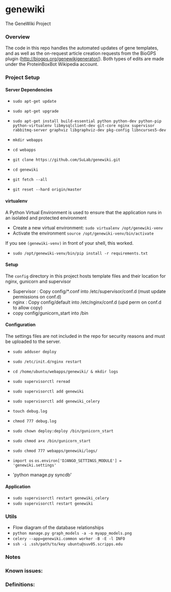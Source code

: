 genewiki
========

The GeneWiki Project

### Overview
The code in this repo handles the automated updates of gene templates, and as well as the on-request article creation requests from the BioGPS plugin (http://biogps.org/genewikigenerator/).  Both types of edits are made under the ProteinBoxBot Wikipedia account.

### Project Setup

#### Server Dependencies

* `sudo apt-get update`
* `sudo apt-get upgrade`
* `sudo apt-get install build-essential python python-dev python-pip python-virtualenv libmysqlclient-dev git-core nginx supervisor rabbitmq-server graphviz libgraphviz-dev pkg-config libncurses5-dev`

* `mkdir webapps`
* `cd webapps`
* `git clone https://github.com/SuLab/genewiki.git`
* `cd genewiki`
* `git fetch --all`
* `git reset --hard origin/master`


#### virtualenv

A Python Virtual Environment is used to ensure that the application runs in an isolated and protected environment

* Create a new virtual environment: `sudo virtualenv /opt/genewiki-venv`
* Activate the environment `source /opt/genewiki-venv/bin/activate`

If you see `(genewiki-venv)` in front of your shell, this worked.

* `sudo /opt/genewiki-venv/bin/pip install -r requirements.txt`


#### Setup

The `config` directory in this project hosts template files and their location for nginx, gunicorn and supervisor
* Supervisor : Copy config/*.conf into /etc/supervisor/conf.d (must update permissions on conf.d)
* nginx : Copy config/default into /etc/nginx/conf.d (upd perm on conf.d to allow copy)
* copy config/gunicorn_start into /bin


#### Configuration

The settings files are not included in the repo for security reasons and must be uploaded to the server.

* `sudo adduser deploy`

* `sudo /etc/init.d/nginx restart`
* `cd /home/ubuntu/webapps/genewiki/ & mkdir logs`

* `sudo supervisorctl reread`
* `sudo supervisorctl add genewiki`
* `sudo supervisorctl add genewiki_celery`

* `touch debug.log`
* `chmod 777 debug.log`

* `sudo chown deploy:deploy /bin/gunicorn_start`
* `sudo chmod a+x /bin/gunicorn_start`

* `sudo chmod 777 webapps/genewiki/logs/`
* `import os`
`os.environ['DJANGO_SETTINGS_MODULE'] = 'genewiki.settings'`
* 'python manage.py syncdb'

#### Application

* `sudo supervisorctl restart genewiki_celery`
* `sudo supervisorctl restart genewiki`


### Utils

* Flow diagram of the database relationships
* `python manage.py graph_models -a -o myapp_models.png`
* `celery --app=genewiki.common worker -B -E -l INFO`
* `ssh -i .ssh/path/to/key ubuntu@suv05.scripps.edu`


### Notes



### Known issues:


### Definitions:


